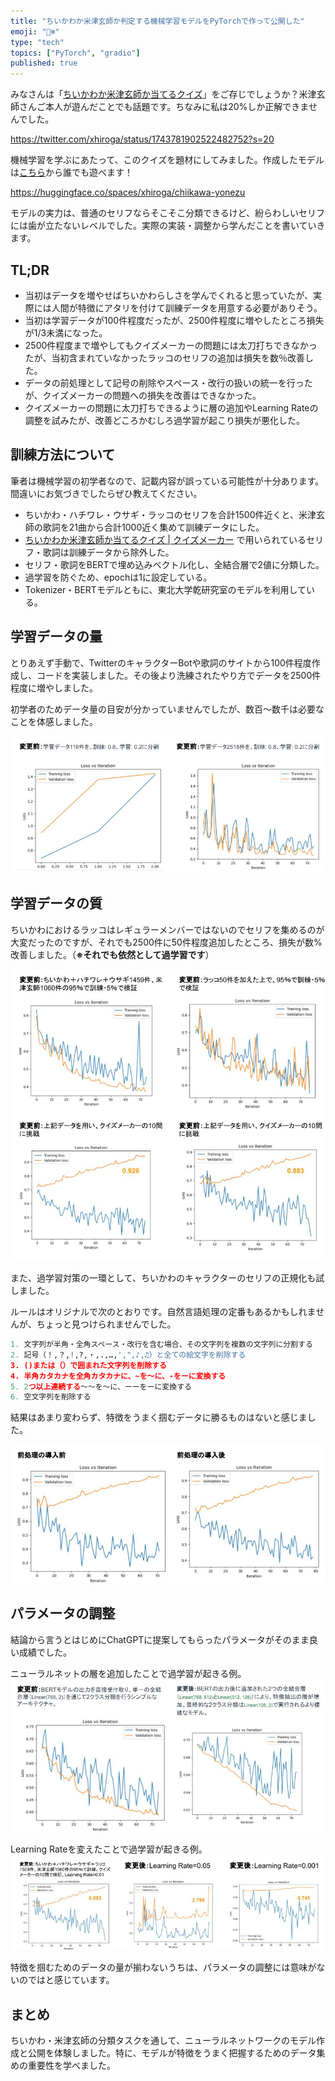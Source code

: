 ```yaml
---
title: "ちいかわか米津玄師か判定する機械学習モデルをPyTorchで作って公開した"
emoji: "🐻‍❄️"
type: "tech"
topics: ["PyTorch", "gradio"]
published: true
---
```


みなさんは「[ちいかわか米津玄師か当てるクイズ](https://quiz-maker.site/quiz/play/cNO4a820220702061546)」をご存じでしょうか？米津玄師さんご本人が遊んだことでも話題です。ちなみに私は20%しか正解できませんでした。

https://twitter.com/xhiroga/status/1743781902522482752?s=20

機械学習を学ぶにあたって、このクイズを題材にしてみました。作成したモデルは[こちら](https://huggingface.co/spaces/xhiroga/chiikawa-yonezu)から誰でも遊べます！

https://huggingface.co/spaces/xhiroga/chiikawa-yonezu

モデルの実力は、普通のセリフならそこそこ分類できるけど、紛らわしいセリフには歯が立たないレベルでした。実際の実装・調整から学んだことを書いていきます。

## TL;DR

- 当初はデータを増やせばちいかわらしさを学んでくれると思っていたが、実際には人間が特徴にアタリを付けて訓練データを用意する必要がありそう。
- 当初は学習データが100件程度だったが、2500件程度に増やしたところ損失が1/3未満になった。
- 2500件程度まで増やしてもクイズメーカーの問題には太刀打ちできなかったが、当初含まれていなかったラッコのセリフの追加は損失を数％改善した。
- データの前処理として記号の削除やスペース・改行の扱いの統一を行ったが、クイズメーカーの問題への損失を改善はできなかった。
- クイズメーカーの問題に太刀打ちできるように層の追加やLearning Rateの調整を試みたが、改善どころかむしろ過学習が起こり損失が悪化した。

## 訓練方法について

筆者は機械学習の初学者なので、記載内容が誤っている可能性が十分あります。間違いにお気づきでしたらぜひ教えてください。

- ちいかわ・ハチワレ・ウサギ・ラッコのセリフを合計1500件近くと、米津玄師の歌詞を21曲から合計1000近く集めて訓練データにした。
- [ちいかわか米津玄師か当てるクイズ | クイズメーカー](https://quiz-maker.site/quiz/play/cNO4a820220702061546) で用いられているセリフ・歌詞は訓練データから除外した。
- セリフ・歌詞をBERTで埋め込みベクトル化し、全結合層で2値に分類した。
- 過学習を防ぐため、epochは1に設定している。
- Tokenizer・BERTモデルともに、東北大学乾研究室のモデルを利用している。

## 学習データの量

とりあえず手動で、TwitterのキャラクターBotや歌詞のサイトから100件程度作成し、コードを実装しました。その後より洗練されたやり方でデータを2500件程度に増やしました。

初学者のためデータ量の目安が分かっていませんでしたが、数百～数千は必要なことを体感しました。

![ちいかわ・米津玄師分類タスク（2024-01-10）学習データ116vs2518.jpg](/images/chiikawa-yonezu-116vs2518.jpg)

## 学習データの質

ちいかわにおけるラッコはレギュラーメンバーではないのでセリフを集めるのが大変だったのですが、それでも2500件に50件程度追加したところ、損失が数%改善しました。（**※それでも依然として過学習です**）

![ちいかわ・米津玄師分類タスク（2024-01-10）ラッコ有無.jpg](/images/chiikawa-yonezu-rakko.jpg)

また、過学習対策の一環として、ちいかわのキャラクターのセリフの正規化も試しました。

ルールはオリジナルで次のとおりです。自然言語処理の定番もあるかもしれませんが、ちょっと見つけられませんでした。

```python
1. 文字列が半角・全角スペース・改行を含む場合、その文字列を複数の文字列に分割する
2. 記号（！,？,!,?,・,.,…,',",♪,♫）と全ての絵文字を削除する
3. ()または（）で囲まれた文字列を削除する
4. 半角カタカナを全角カタカナに、~を～に、-をーに変換する
5. 2つ以上連続する～～を～に、ーーをーに変換する
6. 空文字列を削除する
```

結果はあまり変わらず、特徴をうまく掴むデータに勝るものはないと感じました。

![ちいかわ・米津玄師分類タスク（2024-01-08）前処理有無](/images/chiikawa-yonezu-preprocessing.jpg)

## パラメータの調整

結論から言うとはじめにChatGPTに提案してもらったパラメータがそのまま良い成績でした。

ニューラルネットの層を追加したことで過学習が起きる例。
![ちいかわ・米津玄師分類タスク（2024-01-08）レイヤーによる過学習の観察](/images/chiikawa-yonezu-layer-overfitting.jpg)

Learning Rateを変えたことで過学習が起きる例。
![ちいかわ・米津玄師分類タスク（2024-01-10）Learning Rate](/images/chiikawa-yonezu-lr-overfitting.jpg)

特徴を掴むためのデータの量が揃わないうちは、パラメータの調整には意味がないのではと感じています。

## まとめ

ちいかわ・米津玄師の分類タスクを通して、ニューラルネットワークのモデル作成と公開を体験しました。特に、モデルが特徴をうまく把握するためのデータ集めの重要性を学べました。
